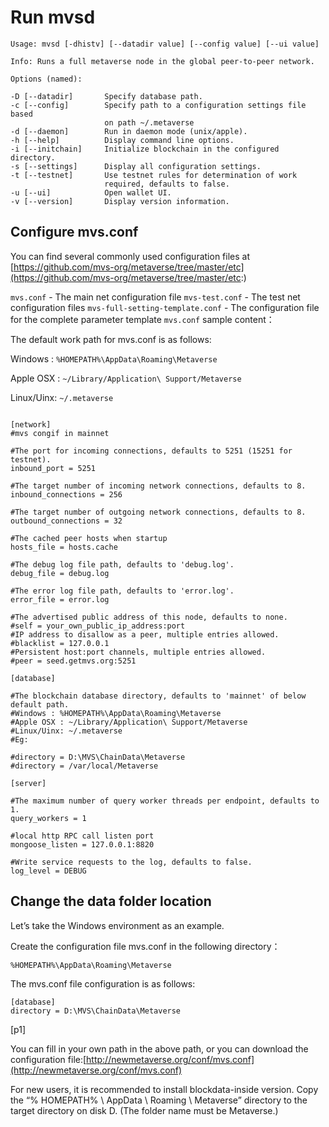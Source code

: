 # Run mvsd

```
Usage: mvsd [-dhistv] [--datadir value] [--config value] [--ui value]

Info: Runs a full metaverse node in the global peer-to-peer network.

Options (named):

-D [--datadir]       Specify database path.
-c [--config]        Specify path to a configuration settings file based
                     on path ~/.metaverse
-d [--daemon]        Run in daemon mode (unix/apple).
-h [--help]          Display command line options.
-i [--initchain]     Initialize blockchain in the configured directory.
-s [--settings]      Display all configuration settings.
-t [--testnet]       Use testnet rules for determination of work
                     required, defaults to false.
-u [--ui]            Open wallet UI.
-v [--version]       Display version information.

```

## Configure mvs.conf

You can find several commonly used configuration files at [https://github.com/mvs-org/metaverse/tree/master/etc](https://github.com/mvs-org/metaverse/tree/master/etc:)

`mvs.conf` - The main net configuration file
`mvs-test.conf` - The test net configuration files
`mvs-full-setting-template.conf` - The configuration file for the complete parameter template
`mvs.conf` sample content：

The default work path for mvs.conf is as follows:

Windows : `%HOMEPATH%\AppData\Roaming\Metaverse`

Apple OSX : `~/Library/Application\ Support/Metaverse`

Linux/Uinx: `~/.metaverse`

```

[network]
#mvs congif in mainnet

#The port for incoming connections, defaults to 5251 (15251 for testnet).
inbound_port = 5251

#The target number of incoming network connections, defaults to 8.
inbound_connections = 256

#The target number of outgoing network connections, defaults to 8.
outbound_connections = 32

#The cached peer hosts when startup
hosts_file = hosts.cache

#The debug log file path, defaults to 'debug.log'.
debug_file = debug.log

#The error log file path, defaults to 'error.log'.
error_file = error.log

#The advertised public address of this node, defaults to none.
#self = your_own_public_ip_address:port
#IP address to disallow as a peer, multiple entries allowed.
#blacklist = 127.0.0.1
#Persistent host:port channels, multiple entries allowed.
#peer = seed.getmvs.org:5251

[database]

#The blockchain database directory, defaults to 'mainnet' of below default path.
#Windows : %HOMEPATH%\AppData\Roaming\Metaverse
#Apple OSX : ~/Library/Application\ Support/Metaverse
#Linux/Uinx: ~/.metaverse
#Eg:

#directory = D:\MVS\ChainData\Metaverse
#directory = /var/local/Metaverse

[server]

#The maximum number of query worker threads per endpoint, defaults to 1.
query_workers = 1

#local http RPC call listen port
mongoose_listen = 127.0.0.1:8820

#Write service requests to the log, defaults to false.
log_level = DEBUG
```

## Change the data folder location

Let’s take the Windows environment as an example.

Create the configuration file mvs.conf in the following directory：

`%HOMEPATH%\AppData\Roaming\Metaverse`

The mvs.conf file configuration is as follows:

```
[database]
directory = D:\MVS\ChainData\Metaverse
```

[p1]

You can fill in your own path in the above path,
or you can download the configuration file:[http://newmetaverse.org/conf/mvs.conf](http://newmetaverse.org/conf/mvs.conf)

For new users, it is recommended to install blockdata-inside version.
Copy the “% HOMEPATH% \ AppData \ Roaming \ Metaverse” directory to the target directory on disk D.
(The folder name must be Metaverse.)
